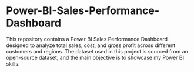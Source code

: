 # Power-BI-Sales-Performance-Dashboard
This repository contains a Power BI Sales Performance Dashboard designed to analyze total sales, cost, and gross profit across different customers and regions. The dataset used in this project is sourced from an open-source dataset, and the main objective is to showcase my Power BI skills.
